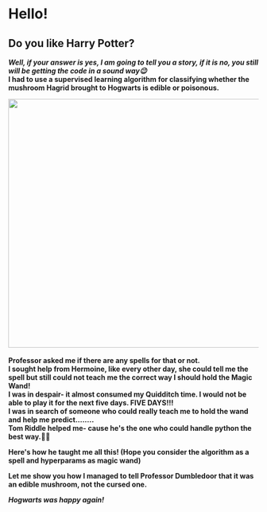 # Hello!
## Do you like Harry Potter?
<i><b> Well, if your answer is yes, I am going to tell you a story, if it is no, you still will be getting the code in a sound way😉</i><br>
I had to use a supervised learning algorithm for classifying whether the mushroom Hagrid brought to Hogwarts is edible or poisonous. <br>

<img src="https://64.media.tumblr.com/becb9c84ec2b1fb6c08c27432c404dde/tumblr_n8q5zgUX3b1qzlmbwo1_640.jpg" width="800" height="500">
<br><br>
Professor asked me if there are any spells for that or not.<br>
I sought help from Hermoine, like every other day, she could tell me the spell but still could not teach me the correct way I should hold the Magic Wand!<br>
I was in despair- it almost consumed my Quidditch time. I would not be able to play it for the next five days. FIVE DAYS!!!
<br>
I was in search of someone who could really teach me to hold the wand and help me predict........<br>
<b>Tom Riddle helped me- cause he's the one who could handle python the best way.🎇🎇</b>

Here's how he taught me all this!<b>
(Hope you consider the algorithm as a spell and hyperparams as magic wand)<b>

Let me show you how I managed to tell Professor Dumbledoor that it was an edible mushroom, not the cursed one.</b>


<i>Hogwarts was happy again!</i>
</b>
